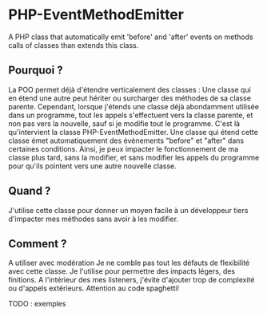 # PHP-EventMethodEmitter
A PHP class that automatically emit 'before' and 'after' events on methods calls of classes than extends this class.

## Pourquoi ?

La POO permet déjà d'étendre verticalement des classes : Une classe qui en étend une autre peut hériter ou surcharger des méthodes de sa classe parente. Cependant, lorsque j'étends une classe déjà abondamment utilisée dans un programme, tout les appels s'effectuent vers la classe parente, et non pas vers la nouvelle, sauf si je modifie tout le programme.
C'est là qu'intervient la classe PHP-EventMethodEmitter. Une classe qui étend cette classe émet automatiquement des événements "before" et "after" dans certaines conditions.
Ainsi, je peux impacter le fonctionnement de ma classe plus tard, sans la modifier, et sans modifier les appels du programme pour qu'ils pointent vers une autre nouvelle classe.

## Quand ?

J'utilise cette classe pour donner un moyen facile à un développeur tiers d'impacter mes méthodes sans avoir à les modifier.

## Comment ?

A utiliser avec modération Je ne comble pas tout les défauts de flexibilité avec cette classe. Je l'utilise pour permettre des impacts légers, des finitions.  A l'intérieur des mes listeners, j'évite d'ajouter trop de complexité ou d'appels extérieurs. Attention au code spaghetti!

TODO : exemples
